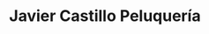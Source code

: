 ---
title: "Javier Castillo Peluquería"
url: /santiago-de-cali/javier-castillo-peluqueria/
shop: Friseur
---